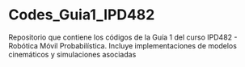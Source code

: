 # Codes_Guia1_IPD482
Repositorio que contiene los códigos de la Guía 1 del curso IPD482 - Robótica Móvil Probabilística. Incluye implementaciones de modelos cinemáticos y simulaciones asociadas
